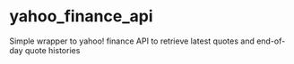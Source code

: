 # yahoo_finance_api
Simple wrapper to yahoo! finance API to retrieve latest quotes and end-of-day quote histories

